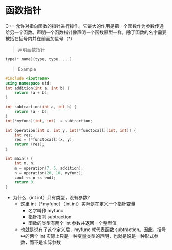 
&emsp;
# 函数指针

C++ 允许对指向函数的指针进行操作。它最大的作用是把一个函数作为参数传通给另一个函数。声明一个函数指针像声明一个函数原型一样，除了函数的名字需要被括在括号内并在前面加星号（*）

>声明函数指针
```c++
type(* name)(type, type, ...)
```

>Example
```c++
#include <iostream>
using namespace std;
int addition(int a, int b) {
    return (a + b);
}

int subtraction(int a, int b) {
    return (a - b);
}
int(*myfunc)(int, int)  = subtraction;

int operation(int x, int y, int(*functocall)(int, int)) {
    int res;
    res = (*functocall)(x, y);
    return (res);
}

int main() {
    int m, n;
    m = operation(7, 5, addition);
    n = operation(20, 10, myfunc);
    cout << n << endl;
    return 0;
}
```

- 为什么（int int）只有类型，没有参数? 
  - 这里 int（*myfunc）（int int）实际是在定义一个指针变量
    - 名字叫作 myfunc
    - 指针指向 subtraction
    - 函数的类型有两个 int 参数并返回一个整型值
  - 也就是说有了这个定义后，myfunc 就代表函数 subtraction。因此，括号中的两个 int 实际上只是一种变量类型的声明，也就是说是一种形式参数，而不是实际参数










